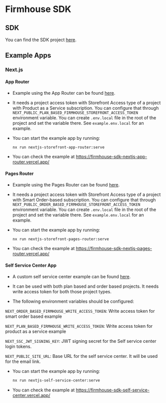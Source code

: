 # Firmhouse SDK

## SDK

You can find the SDK project [here](./packages/firmhouse-sdk/README.md).

## Example Apps

### Next.js

#### App Router

- Example using the App Router can be found [here](./examples/nextjs/storefront-app-router).

- It needs a project access token with Storefront Access type of a project with Product as a Service subscription. You can configure that through `NEXT_PUBLIC_PLAN_BASED_FIRMHOUSE_STOREFRONT_ACCESS_TOKEN` environment variable. You can create `.env.local` file in the root of the project and set the variable there. See `example.env.local` for an example.

- You can start the example app by running:

  ```bash
  nx run nextjs-storefront-app-router:serve
  ```

- You can check the example at https://firmhouse-sdk-nextjs-app-router.vercel.app/

#### Pages Router

- Example using the Pages Router can be found [here](./examples/nextjs/storefront-pages-router).

- It needs a project access token with Storefront Access type of a project with Smart Order-based subscription. You can configure that through `NEXT_PUBLIC_ORDER_BASED_FIRMHOUSE_STOREFRONT_ACCESS_TOKEN` environment variable. You can create `.env.local` file in the root of the project and set the variable there. See `example.env.local` for an example.

- You can start the example app by running:

  ```bash
  nx run nextjs-storefront-pages-router:serve
  ```

- You can check the example at https://firmhouse-sdk-nextjs-pages-router.vercel.app/

#### Self Service Center App

- A custom self service center example can be found [here](./examples/nextjs/self-service-center).

- It can be used with both plan based and order based projects. It needs write access token for both those project types.

- The following environment variables should be configured:

`NEXT_ORDER_BASED_FIRMHOUSE_WRITE_ACCESS_TOKEN`: Write access token for smart order based example

`NEXT_PLAN_BASED_FIRMHOUSE_WRITE_ACCESS_TOKEN`: Write access token for product as a service example

`NEXT_SSC_JWT_SIGNING_KEY`: JWT signing secret for the Self service center login tokens.

`NEXT_PUBLIC_SITE_URL`: Base URL for the self service center. It will be used for the email link.

- You can start the example app by running:

  ```bash
  nx run nextjs-self-service-center:serve
  ```

- You can check the example at https://firmhouse-sdk-self-service-center.vercel.app/
